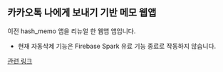 ## 카카오톡 나에게 보내기 기반 메모 웹앱

이전 hash_memo 앱을 리뉴얼 한 웹앱 앱입니다.

* 현재 자동삭제 기능은 Firebase Spark 유료 기능 종료로 작동하지 않습니다.

[관련 링크](https://code-pie.notion.site/Memo-nt-Portfolio-1fa2c9906aa4408dafbd9c8b20fac62e?pvs=4)
